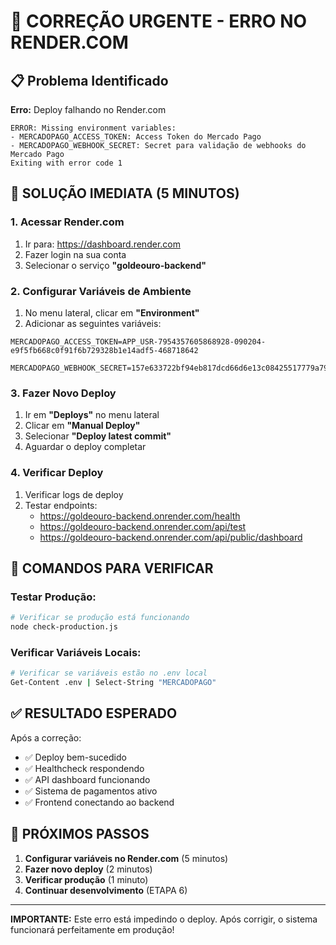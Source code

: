 # 🚨 CORREÇÃO URGENTE - ERRO NO RENDER.COM

## 📋 Problema Identificado

**Erro:** Deploy falhando no Render.com
```
ERROR: Missing environment variables:
- MERCADOPAGO_ACCESS_TOKEN: Access Token do Mercado Pago
- MERCADOPAGO_WEBHOOK_SECRET: Secret para validação de webhooks do Mercado Pago
Exiting with error code 1
```

## 🔧 SOLUÇÃO IMEDIATA (5 MINUTOS)

### **1. Acessar Render.com**
1. Ir para: https://dashboard.render.com
2. Fazer login na sua conta
3. Selecionar o serviço **"goldeouro-backend"**

### **2. Configurar Variáveis de Ambiente**
1. No menu lateral, clicar em **"Environment"**
2. Adicionar as seguintes variáveis:

```
MERCADOPAGO_ACCESS_TOKEN=APP_USR-7954357605868928-090204-e9f5fb668c0f91f6b729328b1e14adf5-468718642
```

```
MERCADOPAGO_WEBHOOK_SECRET=157e633722bf94eb817dcd66d6e13c08425517779a7962feb034ddd26671f9bf
```

### **3. Fazer Novo Deploy**
1. Ir em **"Deploys"** no menu lateral
2. Clicar em **"Manual Deploy"**
3. Selecionar **"Deploy latest commit"**
4. Aguardar o deploy completar

### **4. Verificar Deploy**
1. Verificar logs de deploy
2. Testar endpoints:
   - https://goldeouro-backend.onrender.com/health
   - https://goldeouro-backend.onrender.com/api/test
   - https://goldeouro-backend.onrender.com/api/public/dashboard

## 🎯 COMANDOS PARA VERIFICAR

### **Testar Produção:**
```bash
# Verificar se produção está funcionando
node check-production.js
```

### **Verificar Variáveis Locais:**
```bash
# Verificar se variáveis estão no .env local
Get-Content .env | Select-String "MERCADOPAGO"
```

## ✅ RESULTADO ESPERADO

Após a correção:
- ✅ Deploy bem-sucedido
- ✅ Healthcheck respondendo
- ✅ API dashboard funcionando
- ✅ Sistema de pagamentos ativo
- ✅ Frontend conectando ao backend

## 🚀 PRÓXIMOS PASSOS

1. **Configurar variáveis no Render.com** (5 minutos)
2. **Fazer novo deploy** (2 minutos)
3. **Verificar produção** (1 minuto)
4. **Continuar desenvolvimento** (ETAPA 6)

---

**IMPORTANTE:** Este erro está impedindo o deploy. Após corrigir, o sistema funcionará perfeitamente em produção!
